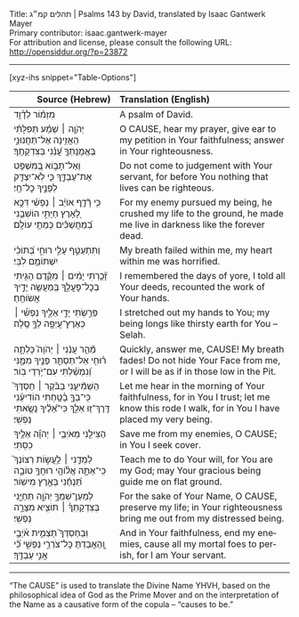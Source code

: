 <html>
<head></head>
<body>
Title: תהלים קמ״ג | Psalms 143 by David, translated by Isaac Gantwerk Mayer<br />
Primary contributor: isaac.gantwerk-mayer<br />
For attribution and license, please consult the following URL: <a href="http://opensiddur.org/?p=23872">http://opensiddur.org/?p=23872</a>
<p />
<hr />

[xyz-ihs snippet="Table-Options"]<table style="margin-left: auto; margin-right: auto;" class="draggable">
<thead><tr><th id="x" style="text-align: right;">Source (Hebrew)</th><th style="text-align: left;">Translation (English)</th></tr></thead>
<tbody>
<tr><td style="vertical-align:top;">
<div class="liturgy" lang="he">
מִזְמ֗וֹר לְדָ֫וִ֥ד
</span></div></td>
 
<td style="vertical-align:top;">
<div class="english" lang="en">
A psalm of David. 
</div></td></tr>


<tr><td style="vertical-align:top;">
<div class="liturgy" lang="he">
יְהֹוָ֤ה ׀ שְׁמַ֬ע תְּפִלָּתִ֗י
הַאֲזִ֥ינָה אֶל־תַּחֲנוּנַ֑י 
בֶּאֱמֻנָֽתְךָ֥ עֲ֝נֵ֗נִי בְּצִדְקָתֶֽךָ׃ 
</span></div></td>
 
<td style="vertical-align:top;">
<div class="english" lang="en">
O <span style="text-transform: uppercase;">Cause</span>, hear my prayer, 
give ear to my petition in Your faithfulness; 
answer in Your righteousness. 
</div></td></tr>


<tr><td style="vertical-align:top;">
<div class="liturgy" lang="he">
וְאַל־תָּב֣וֹא בְ֭מִשְׁפָּט אֶת־עַבְדֶּ֑ךָ
כִּ֤י לֹֽא־יִצְדַּ֖ק לְפָנֶ֣יךָ כׇל־חָֽי׃
</span></div></td>
 
<td style="vertical-align:top;">
<div class="english" lang="en">
Do not come to judgement with Your servant, 
for before You nothing that lives can be righteous. 
</div></td></tr>


<tr><td style="vertical-align:top;">
<div class="liturgy" lang="he">
כִּ֥י רָ֘דַ֤ף אוֹיֵ֨ב ׀ נַפְשִׁ֗י
דִּכָּ֣א לָ֭אָרֶץ חַיָּתִ֑י 
הוֹשִׁבַ֥נִי בְ֝מַחֲשַׁכִּ֗ים
כְּמֵתֵ֥י עוֹלָֽם׃ 
</span></div></td>
 
<td style="vertical-align:top;">
<div class="english" lang="en">
For my enemy pursued my being, 
he crushed my life to the ground, 
he made me live in darkness 
like the forever dead. 
</div></td></tr>


<tr><td style="vertical-align:top;">
<div class="liturgy" lang="he">
וַתִּתְעַטֵּ֣ף עָלַ֣י רוּחִ֑י
בְּ֝תוֹכִ֗י יִשְׁתּוֹמֵ֥ם לִבִּֽי׃ 
</span></div></td>
 
<td style="vertical-align:top;">
<div class="english" lang="en">
My breath failed within me, 
my heart within me was horrified. 
</div></td></tr>


<tr><td style="vertical-align:top;">
<div class="liturgy" lang="he">
זָ֘כַ֤רְתִּי יָמִ֨ים ׀ מִקֶּ֗דֶם
הָגִ֥יתִי בְכׇל־פׇּעֳלֶ֑ךָ 
בְּֽמַעֲשֵׂ֖ה יָדֶ֣יךָ
	אֲשׂוֹחֵֽחַ׃ 
</span></div></td>
 
<td style="vertical-align:top;">
<div class="english" lang="en">
I remembered the days of yore, 
I told all Your deeds, 
recounted the work of Your hands. 
</div></td></tr>


<tr><td style="vertical-align:top;">
<div class="liturgy" lang="he">
פֵּרַ֣שְׂתִּי יָדַ֣י אֵלֶ֑יךָ
נַפְשִׁ֓י ׀ כְּאֶרֶץ־עֲיֵפָ֖ה לְךָ֣ סֶֽלָה׃
</span></div></td>
 
<td style="vertical-align:top;">
<div class="english" lang="en">
I stretched out my hands to You; 
my being longs like thirsty earth for You – Selah. 
</div></td></tr>


<tr><td style="vertical-align:top;">
<div class="liturgy" lang="he">
מַ֘הֵ֤ר עֲנֵ֨נִי ׀ יְהֹוָה֮
כָּלְתָ֢ה ר֫וּחִ֥י
אַל־תַּסְתֵּ֣ר פָּנֶ֣יךָ מִמֶּ֑נִּי
וְ֝נִמְשַׁ֗לְתִּי עִם־יֹ֥רְדֵי בֽוֹר׃ 
</span></div></td>
 
<td style="vertical-align:top;">
<div class="english" lang="en">
Quickly, answer me, <span style="text-transform: uppercase;">Cause</span>! 
My breath fades! 
Do not hide Your Face from me, 
or I will be as if in those low in the Pit. 
</div></td></tr>


<tr><td style="vertical-align:top;">
<div class="liturgy" lang="he">
הַשְׁמִ֘יעֵ֤נִי בַבֹּ֨קֶר ׀ חַסְדֶּךָ֮
כִּֽי־בְךָ֢ בָ֫טָ֥חְתִּי
הוֹדִיעֵ֗נִי דֶּֽרֶךְ־ז֥וּ אֵלֵ֑ךְ
כִּי־אֵ֝לֶ֗יךָ נָשָׂ֥אתִי נַפְשִֽׁי׃
</span></div></td>
 
<td style="vertical-align:top;">
<div class="english" lang="en">
Let me hear in the morning of Your faithfulness, 
for in You I trust; 
let me know this rode I walk, 
for in You I have placed my very being. 
</div></td></tr>


<tr><td style="vertical-align:top;">
<div class="liturgy" lang="he">
הַצִּילֵ֖נִי מֵאֹיְבַ֥י ׀ יְהֹוָ֗ה
אֵלֶ֥יךָ כִסִּֽתִי׃ 
</span></div></td>
 
<td style="vertical-align:top;">
<div class="english" lang="en">
Save me from my enemies, O <span style="text-transform: uppercase;">Cause</span>; 
in You I seek cover. 
</div></td></tr>


<tr><td style="vertical-align:top;">
<div class="liturgy" lang="he">
לַמְּדֵ֤נִי ׀ לַ֥עֲשׂ֣וֹת רְצוֹנֶךָ֮
כִּֽי־אַתָּ֢ה אֱל֫וֹהָ֥י
רוּחֲךָ֥ טוֹבָ֑ה
	תַּ֝נְחֵ֗נִי בְּאֶ֣רֶץ מִישֽׁוֹר׃
</span></div></td>
 
<td style="vertical-align:top;">
<div class="english" lang="en">
Teach me to do Your will, 
for You are my God; 
may Your gracious being 
guide me on flat ground. 
</div></td></tr>


<tr><td style="vertical-align:top;">
<div class="liturgy" lang="he">
לְמַעַן־שִׁמְךָ֣ יְהֹוָ֣ה
תְּחַיֵּ֑נִי בְּצִדְקָתְךָ֓ ׀ תּוֹצִ֖יא מִצָּרָ֣ה נַפְשִֽׁי׃
</span></div></td>
 
<td style="vertical-align:top;">
<div class="english" lang="en">
For the sake of Your Name, O <span style="text-transform: uppercase;">Cause</span>, preserve my life; 
in Your righteousness bring me out from my distressed being. 
</div></td></tr>


<tr><td style="vertical-align:top;">
<div class="liturgy" lang="he">
וּֽבְחַסְדְּךָ֮ תַּצְמִ֢ית אֹ֫יְבָ֥י
וְֽ֭הַאֲבַדְתָּ כׇּל־צֹרְרֵ֣י נַפְשִׁ֑י
כִּ֗֝י אֲנִ֣י עַבְדֶּֽךָ׃
</span></div></td>
 
<td style="vertical-align:top;">
<div class="english" lang="en">
And in Your faithfulness, end my enemies, 
cause all my mortal foes to perish, 
for I am Your servant.
</div></td></tr>
</tbody></table>

<hr />

“The <span style="text-transform: uppercase;">Cause</span>” is used to translate the Divine Name YHVH, based on the philosophical idea of God as the Prime Mover and on the interpretation of the Name as a causative form of the copula – “causes to be.”
</body>
</html>